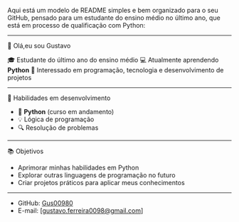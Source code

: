 Aqui está um modelo de README simples e bem organizado para o seu GitHub, pensado para um estudante do ensino médio no último ano, que está em processo de qualificação com Python:

---

  👋 Olá,eu sou Gustavo

🎓 Estudante do último ano do ensino médio
💻 Atualmente aprendendo **Python**
🚀 Interessado em programação, tecnologia e desenvolvimento de projetos

---

🔧 Habilidades em desenvolvimento

* 📌 **Python** (curso em andamento)
* 💡 Lógica de programação
* 🔍 Resolução de problemas

---

📚 Objetivos

* Aprimorar minhas habilidades em Python
* Explorar outras linguagens de programação no futuro
* Criar projetos práticos para aplicar meus conhecimentos

---



* GitHub: [Gus00980](https://github.com/seu-usuario)
* E-mail: [gustavo.ferreira0098@gmail.com]
